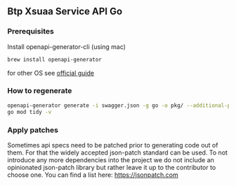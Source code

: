 ## Btp Xsuaa Service API Go

### Prerequisites
Install openapi-generator-cli (using mac)
```bash
brew install openapi-generator
```
for other OS see [official guide](https://openapi-generator.tech/docs/installation)

### How to regenerate
```bash
openapi-generator generate -i swagger.json -g go -o pkg/ --additional-properties=generateInterfaces=true,structPrefix=true --skip-validate-spec
go mod tidy -v
```

### Apply patches
Sometimes api specs need to be patched prior to generating code out of them.
For that the widely accepted json-patch standard can be used. To not introduce any more dependencies into the project
we do not include an opinionated json-patch library but rather leave it up to the contributor to choose one.
You can find a list here: https://jsonpatch.com
